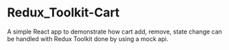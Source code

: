 # Redux_Toolkit-Cart
A simple React app to demonstrate how cart add, remove, state change can be handled with Redux Toolkit done by using a mock api.

